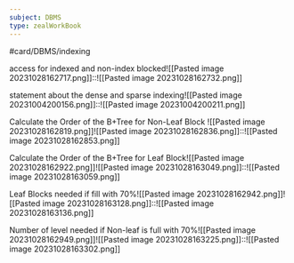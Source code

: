 ```yaml
---
subject: DBMS
type: zealWorkBook
---
```

#card/DBMS/indexing 

 access for indexed and non-index blocked![[Pasted image 20231028162717.png]]::![[Pasted image 20231028162732.png]]

statement about the dense and sparse indexing![[Pasted image 20231004200156.png]]::![[Pasted image 20231004200211.png]]

Calculate the Order of the B+Tree for Non-Leaf Block ![[Pasted image 20231028162819.png]]![[Pasted image 20231028162836.png]]::![[Pasted image 20231028162853.png]]

Calculate the Order of the B+Tree for Leaf Block![[Pasted image 20231028162922.png]]![[Pasted image 20231028163049.png]]::![[Pasted image 20231028163059.png]]

Leaf Blocks needed if fill with 70%![[Pasted image 20231028162942.png]]![[Pasted image 20231028163128.png]]::![[Pasted image 20231028163136.png]]


Number of level needed if Non-leaf is full with 70%![[Pasted image 20231028162949.png]]![[Pasted image 20231028163225.png]]::![[Pasted image 20231028163302.png]]
